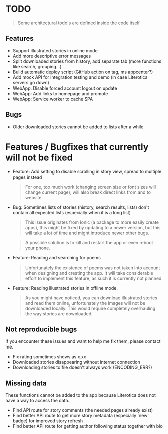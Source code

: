 # TODO

> Some architectural todo's are defined inside the code itself

## Features

- Support illustrated stories in online mode
- Add more descriptive error messages
- Split downloaded stories from history, add separate tab (more functions like search, grouping...)
- Build automatic deploy script (GitHub action on tag, ms appcenter?)
- Add mock API for integration testing and demo (in case Literotica servers go down)
- WebApp: Disable forced account logout on update
- WebApp: Add links to homepage and promote
- WebApp: Service worker to cache SPA

## Bugs

- Older downloaded stories cannot be added to lists after a while

# Features / Bugfixes that currently will not be fixed

- Feature: Add setting to disable scrolling in story view, spread to multiple pages instead
    > For one, too much work (changing screen size or font sizes will change current page), will also break direct links from and to website.

- Bug: Sometimes lists of stories (history, search results, lists) don't contain all expected lists (especially when it is a long list)
    > This issue originates from Ionic (a package to more easily create apps), this might be fixed by updating to a newer version, but this will take a lot of time and might introduce newer other bugs.

    > A possible solution is to kill and restart the app or even reboot your phone.

- Feature: Reading and searching for poems
    > Unfortunately the existence of poems was not taken into account when designing and creating the app. It will take considerable effort to implement this feature, as such it is currently not planned

- Feature: Reading illustrated stories in offline mode.
    > As you might have noticed, you can download illustrated stories and read them online, unfortunately the images will not be downloaded locally. This would require completely overhauling the way stories are downloaded.

## Not reproducible bugs

If you encounter these issues and want to help me fix them, please contact me.

- Fix rating sometimes shows as x.xx
- Downloaded stories disappearing without internet connection
- Downloading stories to file doesn't always work (ENCODING_ERR?)


## Missing data

These functions cannot be added to the app because Literotica does not have a way to access the data.

- Find API route for story comments (the needed pages already exist)
- Find better API route to get more story metadata (especially 'new' badge) for improved story refresh
- Find better API route for getting author following status together with bio

